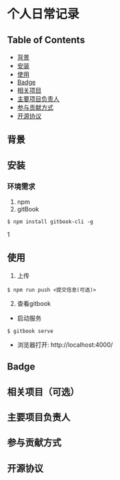 # 个人日常记录

## Table of Contents

- [背景](#背景)
- [安装](#安装)
- [使用](#使用)
- [Badge](#Badge)
- [相关项目](#相关项目)
- [主要项目负责人](#主要项目负责人)
- [参与贡献方式](#参与贡献方式)
- [开源协议](#开源协议)

## 背景

## 安装

### 环境需求

1. npm
2. gitBook
```
$ npm install gitbook-cli -g
```
1
## 使用

1. 上传  
```
$ npm run push <提交信息(可选)>
```
2. 查看gitbook  

 - 启动服务
 ```
 $ gitbook serve
 ```
 - 浏览器打开: http://localhost:4000/


## Badge
## 相关项目（可选）
## 主要项目负责人
## 参与贡献方式
## 开源协议
